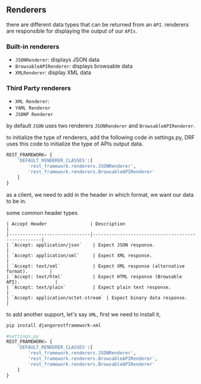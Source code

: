 ## Renderers

there are different data types that can be returned from an `API`.
renderers are responsible for displaying the output of our `APIs`.

### Built-in renderers

- `JSONRenderer`: displays JSON data
- `BrowsableAPIRenderer`: displays browsable data
- `XMLRenderer`: display XML data

### Third Party renderers

- `XML Renderer`:
- `YAML Renderer`
- `JSONP Renderer`

by default `JSON` uses two renderers `JSONRenderer` and `BrowsableAPIRenderer`.

to initialize the type of renderers, add the following code in settings.py, DRF uses this code to initialize the type of APIs output data.

```py
REST_FRAMEWORK= {
    'DEFAULT_RENDERER_CLASSES':[
        'rest_framework.renderers.JSONRenderer',
        'rest_framework.renderers.BrowsableAPIRenderer'
    ]
}
```

as a client, we need to add in the header in which format, we want our data to be in.

some common header types

```table
| Accept Header                | Description                                       |
|------------------------------|---------------------------------------------------|
| `Accept: application/json`    | Expect JSON response.                             |
| `Accept: application/xml`     | Expect XML response.                              |
| `Accept: text/xml`            | Expect XML response (alternative format).        |
| `Accept: text/html`           | Expect HTML response (Browsable API).             |
| `Accept: text/plain`          | Expect plain text response.                       |
| `Accept: application/octet-stream` | Expect binary data response.              |

```

to add another support, let's say `XML`, first we need to install it,

```sh
pip install djangorestframework-xml
```

```py
#settings.py
REST_FRAMEWORK= {
    'DEFAULT_RENDERER_CLASSES':[
        'rest_framework.renderers.JSONRenderer',
        'rest_framework.renderers.BrowsableAPIRenderer',
        'rest_framework.renderers.BrowsableAPIRenderer'
    ]
}
```
